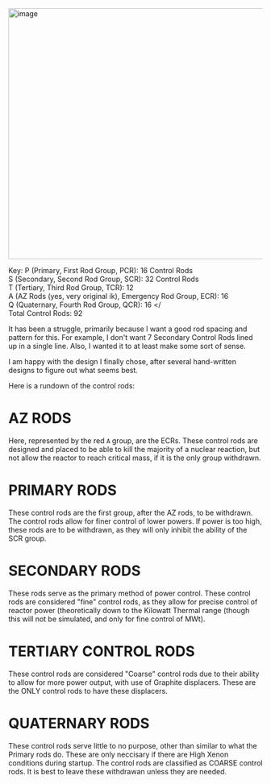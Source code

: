 <img width="1491" height="498" alt="image" src="https://github.com/user-attachments/assets/dcb3e432-b7f9-43a8-9770-fbf6924ed3d2" />

Key:
P (Primary, First Rod Group, PCR): 16 Control Rods </br>
S (Secondary, Second Rod Group, SCR): 32 Control Rods </br>
T (Tertiary, Third Rod Group, TCR): 12 </br>
A (AZ Rods (yes, very original ik), Emergency Rod Group, ECR): 16 </br>
Q (Quaternary, Fourth Rod Group, QCR): 16 </</br>
Total Control Rods: 92


It has been a struggle, primarily because I want a good rod spacing and pattern for this. For example, I don't want 7 Secondary Control Rods lined up in a single line. Also, I wanted it to at least make some sort of sense.

I am happy with the design I finally chose, after several hand-written designs to figure out what seems best.

Here is a rundown of the control rods:

# AZ RODS
Here, represented by the red `A` group, are the ECRs. These control rods are designed and placed to be able to kill the majority of a nuclear reaction, but not allow the reactor to reach critical mass, if it is the only group withdrawn.

# PRIMARY RODS
These control rods are the first group, after the AZ rods, to be withdrawn. The control rods allow for finer control of lower powers. If power is too high, these rods are to be withdrawn, as they will only inhibit the ability of the SCR group.

# SECONDARY RODS
These rods serve as the primary method of power control. These control rods are considered "fine" control rods, as they allow for precise control of reactor power (theoretically down to the Kilowatt Thermal range (though this will not be simulated, and only for fine control of MWt).

# TERTIARY CONTROL RODS
These control rods are considered "Coarse" control rods due to their ability to allow for more power output, with use of Graphite displacers. These are the ONLY control rods to have these displacers.

# QUATERNARY RODS
These control rods serve little to no purpose, other than similar to what the Primary rods do. These are only neccisary if there are High Xenon conditions during startup. The control rods are classified as COARSE control rods. It is best to leave these withdrawan unless they are needed.
